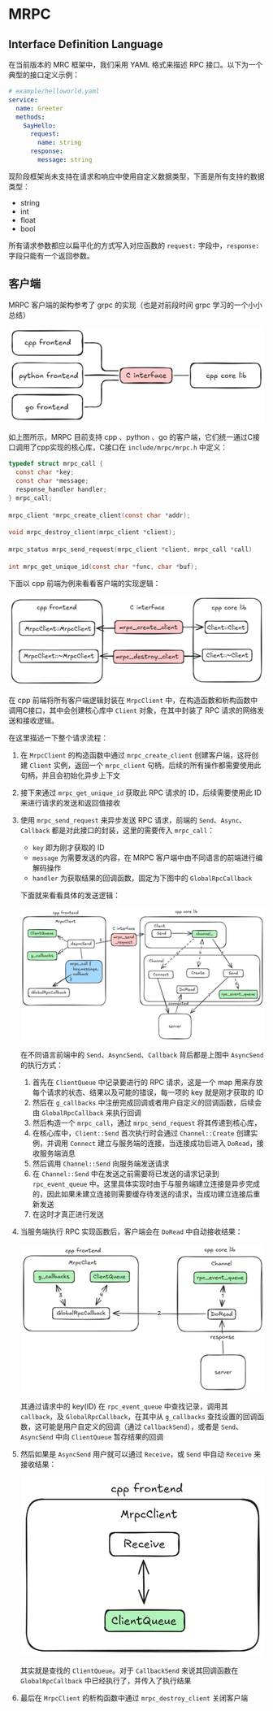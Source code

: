 # MRPC


## Interface Definition Language

在当前版本的 MRC 框架中，我们采用 YAML 格式来描述 RPC 接口。以下为一个典型的接口定义示例：
```yaml
# example/helloworld.yaml
service:
  name: Greeter
  methods:
    SayHello:
      request:
        name: string
      response:
        message: string
```
现阶段框架尚未支持在请求和响应中使用自定义数据类型，下面是所有支持的数据类型：
- string
- int
- float
- bool

所有请求参数都应以扁平化的方式写入对应函数的 `request:` 字段中，`response:` 字段只能有一个返回参数。

## 客户端

MRPC 客户端的架构参考了 grpc 的实现（也是对前段时间 grpc 学习的一个小小总结）

![前端架构](frontend_arch.png)

如上图所示，MRPC 目前支持 cpp 、python 、go 的客户端，它们统一通过C接口调用了cpp实现的核心库，C接口在 `include/mrpc/mrpc.h` 中定义：
```C
typedef struct mrpc_call {
  const char *key;
  const char *message;
  response_handler handler;
} mrpc_call;

mrpc_client *mrpc_create_client(const char *addr);

void mrpc_destroy_client(mrpc_client *client);

mrpc_status mrpc_send_request(mrpc_client *client, mrpc_call *call)

int mrpc_get_unique_id(const char *func, char *buf);
```

下面以 cpp 前端为例来看看客户端的实现逻辑：

![创建/销毁客户端](cpp_frontend.png)

在 cpp 前端将所有客户端逻辑封装在 `MrpcClient` 中，在构造函数和析构函数中调用C接口，其中会创建核心库中 `Client` 对象，在其中封装了 RPC 请求的网络发送和接收逻辑。

在这里描述一下整个请求流程：

1. 在 `MrpcClient` 的构造函数中通过 `mrpc_create_client` 创建客户端，这将创建 `Client` 实例，返回一个 `mrpc_client` 句柄，后续的所有操作都需要使用此句柄，并且会初始化异步上下文

2. 接下来通过 `mrpc_get_unique_id` 获取此 RPC 请求的 ID，后续需要使用此 ID 来进行请求的发送和返回值接收

3. 使用 `mrpc_send_request` 来异步发送 RPC 请求，前端的 `Send`、`Async`、`Callback` 都是对此接口的封装，这里的需要传入 `mrpc_call`：
   - `key` 即为刚才获取的 ID
   - `message` 为需要发送的内容，在 MRPC 客户端中由不同语言的前端进行编解码操作
   - `handler` 为获取结果的回调函数，固定为下图中的 `GlobalRpcCallback`
  
   下面就来看看具体的发送逻辑：

   ![异步发送消息](async_send.png)

   在不同语言前端中的 `Send`、`AsyncSend`、`Callback` 背后都是上图中 `AsyncSend` 的执行方式：
   1. 首先在 `ClientQueue` 中记录要进行的 RPC 请求，这是一个 map 用来存放每个请求的状态、结果以及可能的错误，每一项的 key 就是刚才获取的 ID
   2. 然后在 `g_callbacks` 中注册完成回调或者用户自定义的回调函数，后续会由 `GlobalRpcCallback` 来执行回调
   3. 然后构造一个 `mrpc_call`，通过 `mrpc_send_request` 将其传递到核心库，
   4. 在核心库中，`Client::Send` 首次执行时会通过 `Channel::Create` 创建实例，并调用 `Connect` 建立与服务端的连接，当连接成功后进入 `DoRead`，接收服务端消息
   5. 然后调用 `Channel::Send` 向服务端发送请求
   6. 在 `Channel::Send` 中在发送之前需要将已发送的请求记录到 `rpc_event_queue` 中。这里具体实现时由于与服务端建立连接是异步完成的，因此如果未建立连接则需要缓存待发送的请求，当成功建立连接后重新发送
   7. 在这时才真正进行发送

4. 当服务端执行 RPC 实现函数后，客户端会在 `DoRead` 中自动接收结果：

   ![自动接收](auto_receive.png)

   其通过请求中的 key(ID) 在 `rpc_event_queue` 中查找记录，调用其 `callback`，及 `GlobalRpcCallback`，在其中从 `g_callbacks` 查找设置的回调函数，这可能是用户自定义的回调（通过 `CallbackSend`），或者是 `Send`、`AsyncSend` 中向 `ClientQueue` 暂存结果的回调

5. 然后如果是 `AsyncSend` 用户就可以通过 `Receive`，或 `Send` 中自动 `Receive` 来接收结果：

   ![接收结果](receive.png)

   其实就是查找的 `ClientQueue`。对于 `CallbackSend` 来说其回调函数在 `GlobalRpcCallback` 中已经执行了，并传入了执行结果

6. 最后在 `MrpcClient` 的析构函数中通过 `mrpc_destroy_client` 关闭客户端